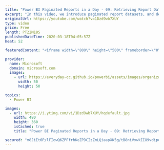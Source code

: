 ```yaml
---
title: "Power BI Paginated Reports in a Day - 09: Retrieving Report Data - Part 2"
excerpt: "In this video, we introduce paginated report datasets, and describe how you can create query statements with graphical query designers.  The Power BI Paginated Reports in a Day online course aims to empower you as a report author with the technical knowledge required to create, publish, and distribute"
originalUrl: https://youtube.com/watch?v=1Dzd9wb7XUY
type: video
price: Free
length: PT22M18S
publishedDateTime: 2020-03-18T04:05:57Z
heat: 52

featuredContent: "<iframe width=\"800\" height=\"500\" frameborder=\"0\" src=\"https://www.youtube.com/embed/1Dzd9wb7XUY\" allow=\"accelerometer; autoplay; encrypted-media; gyroscope; picture-in-picture\" allowfullscreen></iframe>"

provider:
  name: Microsoft
  domain: microsoft.com
  images:
    - url: https://everyday-cc.github.io/powerbi/assets/images/organizations/microsoft.com-50x50.jpg
      width: 50
      height: 50

topics:
  - Power BI

images:
  - url: https://i.ytimg.com/vi/1Dzd9wb7XUY/hqdefault.jpg
    width: 480
    height: 360
    isCached: true
    title: "Power BI Paginated Reports in a Day - 09: Retrieving Report Data - Part 2"

secured: "m8JiEt6P/lFIowQ6ZPFfrhKeZPDCIzZmLQiaapXK5g/tB8niVxwkII89vdipd7WXQ6m/Tgf9H7UdpT5skeskMBDzuUoOJzvVbU1pqOhQLkqj6SX4MdhSPRYIpjusiWEwRo6HMSjNic7lcacVDP2ptq+yges05/v8mnCa6WqO+6LV962WISRpK0hNPtes6SJMtE7q9k6+3eIM4LVdrSGW6XLGx9SHeDd8Lg9XF+wDLRe/ZirnKk9MqQusxIMS202kY0XvzeXAL9dLtrDWnc0k7LjZIlVyocmEQzGbjuuhHnXxexWCs/UNxYn87xThhM+SGLTntewWOzo/epJmRyYHTN2iaZkI4BKyw6xvTsU/22XdBDt2HM+FgX1i1gu2ny0Hpp+mwnyUlaymcGi/6YguCN+ByolWyDyPN4I2qcMf4Ao=;Oc3WppxJBPOGLzWrrPSmgw=="
---
```


